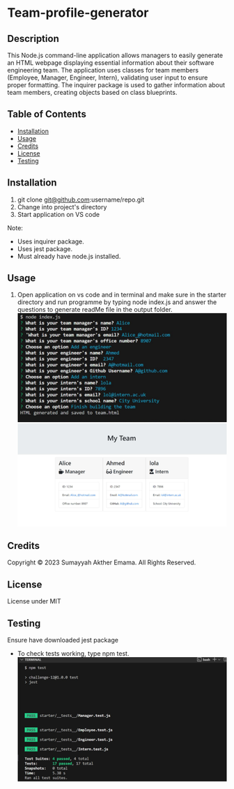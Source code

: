 # Team-profile-generator

## Description
This Node.js command-line application allows managers to easily generate an HTML webpage displaying essential information about their software engineering team. The application uses classes for team members (Employee, Manager, Engineer, Intern), validating user input to ensure proper formatting. The inquirer package is used to gather information about team members, creating objects based on class blueprints.


## Table of Contents

* [Installation](#installation)
* [Usage](#usage)
* [Credits](#credits)
* [License](#license)
* [Testing](#testing)



## Installation

1) git clone git@github.com:username/repo.git
2) Change into project's directory
3) Start application on VS code

Note: 
* Uses inquirer package.
* Uses jest package.
* Must already have node.js installed.



## Usage 

1) Open application on vs code and in terminal and make sure in the starter directory and run programme by typing node index.js and answer the questions to generate readMe file in the output folder.
![see here](assets/nodejs.png)
![see here](assets/html.png)


## Credits

Copyright © 2023 Sumayyah Akther Emama. All Rights Reserved.

## License

License under MIT

## Testing

Ensure have downloaded jest package 

* To check tests working, type npm test.
![see here](assets/test.png)